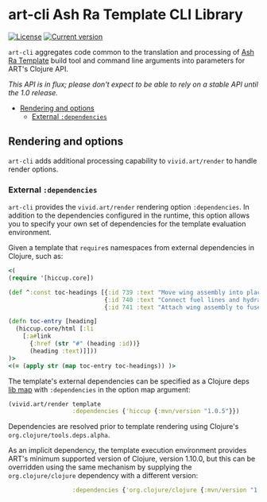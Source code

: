 # art-cli Ash Ra Template CLI Library



[![License](https://img.shields.io/badge/license-Apache%202-blue.svg?style=flat-square)](LICENSE.txt)
[![Current version](https://img.shields.io/clojars/v/net.vivid-inc/art-cli.svg?color=blue&style=flat-square)](https://clojars.org/net.vivid-inc/art-cli)

`art-cli` aggregates code common to the translation and processing of [Ash Ra Template](https://github.com/vivid-inc/ash-ra-template) build tool and command line arguments into parameters for ART's Clojure API.

_This API is in flux; please don't expect to be able to rely on a stable API until the 1.0 release._

- [Rendering and options](#rendering-and-options)
    - [External ``:dependencies``](#dependencies)

<a name="rendering-and-options"></a>
## Rendering and options

`art-cli` adds additional processing capability to `vivid.art/render` to handle render options.

<a name="dependencies"></a>
### External ``:dependencies``
`art-cli` provides the `vivid.art/render` rendering option `:dependencies`.
In addition to the dependencies configured in the runtime, this option allows you to specify your own set of dependencies for the template evaluation environment.

Given a template that ``require``s namespaces from external dependencies in Clojure, such as:
```clojure
<(
(require '[hiccup.core])

(def ^:const toc-headings [{:id 739 :text "Move wing assembly into place"}
                           {:id 740 :text "Connect fuel lines and hydraulics"}
                           {:id 741 :text "Attach wing assembly to fuselage"}])

(defn toc-entry [heading]
  (hiccup.core/html [:li
    [:a#link
      {:href (str "#" (heading :id))}
      (heading :text)]]))
)>
<(= (apply str (map toc-entry toc-headings)) )>
```
The template's external dependencies can be specified as a Clojure deps [lib map](https://clojure.org/reference/deps_and_cli) with `:dependencies` in the option map argument:
```clojure
(vivid.art/render template
                  :dependencies {'hiccup {:mvn/version "1.0.5"}})
```
Dependencies are resolved prior to template rendering using Clojure's ``org.clojure/tools.deps.alpha``.

As an implicit dependency, the template execution environment provides ART's minimum supported version of Clojure, version 1.10.0, but this can be overridden using the same mechanism by supplying the `org.clojure/clojure` dependency with a different version:
```clojure
                  :dependencies {'org.clojure/clojure {:mvn/version "1.11.1"}}
```
